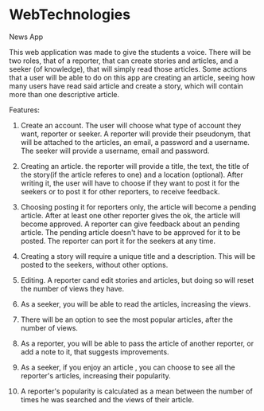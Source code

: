# WebTechnologies

News App

This web application was made to give the students a voice. There will be two roles, that of a reporter, that can create stories and articles, and a seeker (of knowledge), that will simply read those articles. Some actions that a user will be able to do on this app are creating an article, seeing how many users have read said article and create a story, which will contain more than one descriptive article.

Features:

1. Create an account. The user will choose what type of account they want, reporter or seeker. A reporter will provide their pseudonym, that will be attached to the articles, an email, a password and a username. The seeker will provide a username, email and password. 

2. Creating an article. the reporter will provide a title, the text, the title of the story(if the article referes to one) and a location (optional). After writing it, the user will have to choose if they want to post it for the seekers or to post it for other reporters, to receive feedback.

3. Choosing posting it for reporters only, the article will become a pending article. After at least one other reporter gives the ok, the article will become approved. A reporter can give feedback about an pending article. The pending article doesn't have to be approved for it to be posted. The reporter can port it for the seekers at any time. 

4. Creating a story will require a unique title and a description. This will be posted to the seekers, without other options. 

5. Editing. A reporter cand edit stories and articles, but doing so will reset the number of views they have.

6. As a seeker, you will be able to read the articles, increasing the views.

7. There will be an option to see the most popular articles, after the number of views.

8. As a reporter, you will be able to pass the article of another reporter, or add a note to it, that suggests improvements.

9. As a seeker, if you enjoy an article ,  you can choose to see all the reporter's articles, increasing their popularity.

10. A reporter's popularity is calculated as a mean between the number of times he was searched and the views of their article.
